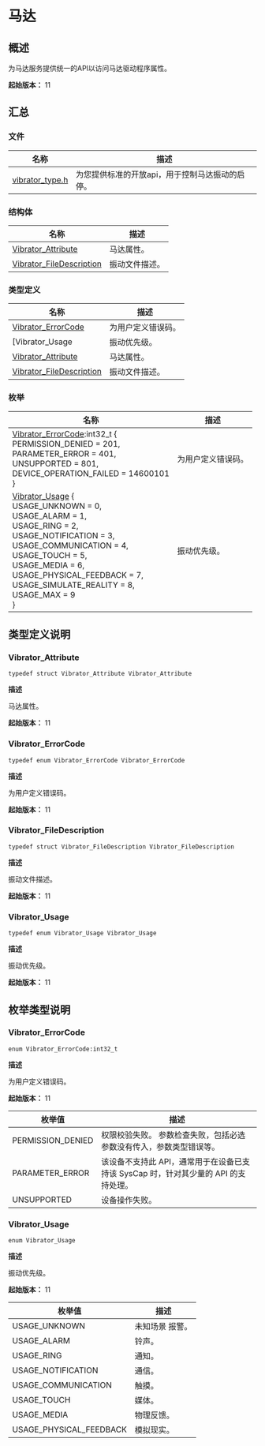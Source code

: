# 马达


## 概述

为马达服务提供统一的API以访问马达驱动程序属性。

**起始版本：** 11


## 汇总


### 文件

| 名称 | 描述 | 
| -------- | -------- |
| [vibrator_type.h](vibrator__type_8h.md) | 为您提供标准的开放api，用于控制马达振动的启停。  | 


### 结构体

| 名称 | 描述 |
| -------- | -------- |
| [Vibrator_Attribute](_vibrator___attribute.md) | 马达属性。  |
| [Vibrator_FileDescription](_vibrator___file_description.md) | 振动文件描述。  |


### 类型定义

| 名称 | 描述 |
| -------- | -------- |
| [Vibrator_ErrorCode](#vibrator_errorcode) | 为用户定义错误码。  |
| [Vibrator_Usage                                       | 振动优先级。       |
| [Vibrator_Attribute](#vibrator_attribute) | 马达属性。  |
| [Vibrator_FileDescription](#vibrator_filedescription) | 振动文件描述。  |


### 枚举

| 名称 | 描述 |
| -------- | -------- |
| [Vibrator_ErrorCode](#vibrator_errorcode):int32_t { <br/>PERMISSION_DENIED = 201, <br/>PARAMETER_ERROR = 401, <br/>UNSUPPORTED = 801, <br/>DEVICE_OPERATION_FAILED = 14600101<br/>} | 为用户定义错误码。  |
| [Vibrator_Usage](#vibrator_usage) {<br/>USAGE_UNKNOWN = 0, <br/>USAGE_ALARM = 1, <br/>USAGE_RING = 2,<br/> USAGE_NOTIFICATION = 3,<br/>USAGE_COMMUNICATION = 4, <br/>USAGE_TOUCH = 5, <br/>USAGE_MEDIA = 6, <br/>USAGE_PHYSICAL_FEEDBACK = 7,<br/>USAGE_SIMULATE_REALITY = 8, <br/>USAGE_MAX = 9<br/>} | 振动优先级。  |


## 类型定义说明


### Vibrator_Attribute

```
typedef struct Vibrator_Attribute Vibrator_Attribute
```
**描述**

马达属性。

**起始版本：** 11


### Vibrator_ErrorCode

```
typedef enum Vibrator_ErrorCode Vibrator_ErrorCode
```
**描述**

为用户定义错误码。

**起始版本：** 11


### Vibrator_FileDescription

```
typedef struct Vibrator_FileDescription Vibrator_FileDescription
```
**描述**

振动文件描述。

**起始版本：** 11


### Vibrator_Usage

```
typedef enum Vibrator_Usage Vibrator_Usage
```
**描述**

振动优先级。

**起始版本：** 11


## 枚举类型说明


### Vibrator_ErrorCode

```
enum Vibrator_ErrorCode:int32_t
```
**描述**

为用户定义错误码。

**起始版本：** 11

| 枚举值 | 描述 | 
| -------- | -------- |
| PERMISSION_DENIED  | 权限校验失败。 参数检查失败，包括必选参数没有传入，参数类型错误等。 | 
| PARAMETER_ERROR  | 该设备不支持此 API，通常用于在设备已支持该 SysCap 时，针对其少量的 API 的支持处理。 | 
| UNSUPPORTED  | 设备操作失败。 | 


### Vibrator_Usage

```
enum Vibrator_Usage
```
**描述**

振动优先级。

**起始版本：** 11

| 枚举值 | 描述 |
| -------- | -------- |
| USAGE_UNKNOWN  | 未知场景 报警。 |
| USAGE_ALARM  | 铃声。 |
| USAGE_RING  | 通知。 |
| USAGE_NOTIFICATION  | 通信。 |
| USAGE_COMMUNICATION  | 触摸。 |
| USAGE_TOUCH  | 媒体。 |
| USAGE_MEDIA  | 物理反馈。 |
| USAGE_PHYSICAL_FEEDBACK  | 模拟现实。 |
